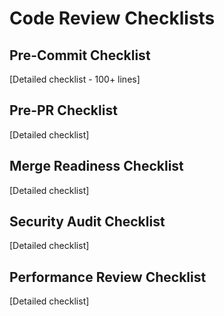 # Code Review Checklists

## Pre-Commit Checklist
[Detailed checklist - 100+ lines]

## Pre-PR Checklist
[Detailed checklist]

## Merge Readiness Checklist
[Detailed checklist]

## Security Audit Checklist
[Detailed checklist]

## Performance Review Checklist
[Detailed checklist]
